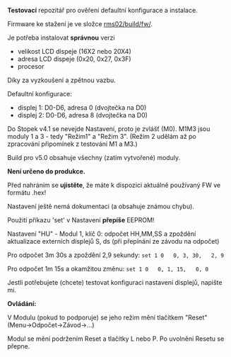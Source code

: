 **Testovací** repozitář pro ověření defaultní konfigurace a instalace.

Firmware ke stažení je ve složce [rms02/build/fw/](./rms02/build/fw/).

Je potřeba instalovat **správnou** verzi
- velikost LCD dispeje (16X2 nebo 20X4)
- adresa LCD dispeje (0x20, 0x27, 0x3F)
- procesor

Díky za vyzkoušení a zpětnou vazbu.

Defaultní konfigurace:
- displej 1: D0-D6, adresa 0 (dvojtečka na D0)
- displej 2: D0-D6, adresa 8 (dvojtečka na D0)

Do Stopek v4.1 se nevejde Nastavení, proto je zvlášť (M0).
M1M3 jsou moduly 1 a 3 - tedy "Režim1" a "Režim 3".
(Režim 2 udělám až po zpracování připomínek z testování M1 a M3.)

Build pro v5.0 obsahuje všechny (zatím vytvořené) moduly.

**Není určeno do produkce.**

Před nahráním se **ujistěte**, že máte k dispozici aktuálně používaný FW ve formátu .hex!

Nastavení ještě nemá dokumentaci (a obsahuje známou chybu).

Použití příkazu 'set' v Nastavení **přepíše** EEPROM!

Nastavení "HU" - Modul 1, klíč 0: odpočet HH,MM,SS a zpoždění aktualizace externích displejů S, ds (při přepínání ze závodu na odpočet)

Pro odpočet 3m 30s a zpoždění 2,9 sekundy:
`set 1 0   0, 3, 30,   2, 9`

Pro odpočet 1m 15s a okamžitou změnu:
`set 1 0   0, 1, 15,   0, 0`


Jestli potřebujete (chcete) testovat konfiguraci nastavení displejů, napište mi.

**Ovládání:**

V Modulu (pokud to podporuje) se jeho režim mění tlačítkem "Reset" (Menu->Odpočet->Závod->...)

Modul se mění podržením Reset a tlačítky L nebo P. Po uvolnění Resetu se přepne.
